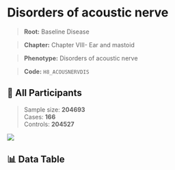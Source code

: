 # Disorders of acoustic nerve

> **Root:** Baseline Disease  

> **Chapter:** Chapter VIII- Ear and mastoid  

> **Phenotype:** Disorders of acoustic nerve  

> **Code:** `H8_ACOUSNERVDIS`

## 🧪 All Participants  
> Sample size: **204693**  
> Cases: **166**  
> Controls: **204527**
<img src="/Sensitive/Figures/ALL/Incidence/H8_ACOUSNERVDIS.png"/>

## 📊 Data Table
<CsvTableMRF src="/Sensitive/Data/ALL/Incidence/COX_H8_ACOUSNERVDIS.csv"/>

